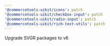 ```yaml
---
'@commercetools-uikit/icons': patch
'@commercetools-uikit/checkbox-input': patch
'@commercetools-uikit/radio-input': patch
'@commercetools-uikit/rich-text-utils': patch
---
```


Upgrade SVGR packages to v6
